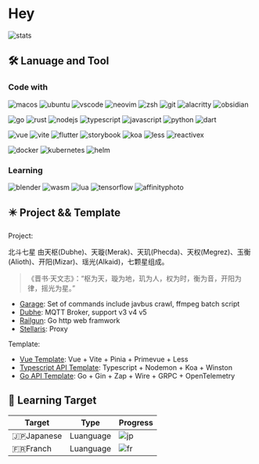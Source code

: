 # Hey

<!-- markdownlint-disable MD001 MD033 -->

![stats](https://github-readme-stats.vercel.app/api?username=gsxhnd&bg_color=30,e96443,904e95&title_color=fff&text_color=fff)

## 🛠️ Lanuage and Tool

### Code with

![macos](https://img.shields.io/badge/macOS-M2-white?style=flat&logo=Apple)
![ubuntu](https://img.shields.io/badge/-ubuntu-white?style=flat&logo=ubuntu)
![vscode](https://img.shields.io/badge/-vscode-blue?style=flat&logo=visualstudiocode)
![neovim](https://img.shields.io/badge/-Neovim-grey?style=flat&logo=neovim)
![zsh](https://img.shields.io/badge/-zsh-grey?style=flat&logo=gnubash&logoColor=white)
![git](https://img.shields.io/badge/-Git-ee462c?style=flat&logo=git&logoColor=white)
![alacritty](https://img.shields.io/badge/-Alacritty-grey?style=flat&logo=alacritty)
![obsidian](https://img.shields.io/badge/-Obsidian-grey?style=flat&logo=obsidian)

![go](https://img.shields.io/badge/-Go-grey?style=flat&logo=go)
![rust](https://img.shields.io/badge/-Rust-grey?style=flat&logo=rust)
![nodejs](https://img.shields.io/badge/-Node.js-3C873A?style=flat&logo=Node.js&logoColor=white)
![typescript](https://img.shields.io/badge/-TypeScript-2b6dbf?style=flat&logo=typescript&logoColor=white)
![javascript](https://img.shields.io/badge/JavaScript-ES6-f6da1c?style=flat&logo=javascript&logoColor=f6da1c)
![python](https://img.shields.io/badge/Python-grey?style=flat&logo=python)
![dart](https://img.shields.io/badge/Dart-grey?style=flat&logo=dart)

![vue](https://img.shields.io/badge/-Vue-46b882?style=flat&logo=vue.js&logoColor=white)
![vite](https://img.shields.io/badge/-Vite-646cff?style=flat&logo=vite&logoColor=white)
![flutter](https://img.shields.io/badge/-Flutter-grey?style=flat&logo=flutter)
![storybook](https://img.shields.io/badge/-Storybook-grey?style=flat&logo=storybook)
![koa](https://img.shields.io/badge/-Koa-33333D?style=flat&logo=koa&logoColor=white)
![less](https://img.shields.io/badge/-Less-bf608e?style=flat&logo=less&logoColor=white)
![reactivex](https://img.shields.io/badge/-Reactivex-grey?style=flat&logo=reactivex)

![docker](https://img.shields.io/badge/-Docker-grey?style=flat&logo=docker)
![kubernetes](https://img.shields.io/badge/-Kubernetes-grey?style=flat&logo=kubernetes)
![helm](https://img.shields.io/badge/-Helm-grey?style=flat&logo=helm)

### Learning

![blender](https://img.shields.io/badge/-Blender-grey?style=flat&logo=blender)
![wasm](https://img.shields.io/badge/-Webassembly-white?style=flat&logo=webassembly)
![lua](https://img.shields.io/badge/-Lua-grey?style=flat&logo=lua)
![tensorflow](https://img.shields.io/badge/-Tensorflow-grey?style=flat&logo=tensorflow)
![affinityphoto](https://img.shields.io/badge/-AffinityPhoto-blue?style=flat&logo=affinityphoto&logoColor=white)

## ✴️ Project && Template

Project:

北斗七星 由天枢(Dubhe)、天璇(Merak)、天玑(Phecda)、天权(Megrez)、玉衡(Alioth)、开阳(Mizar)、瑶光(Alkaid)，七颗星组成。

> 《晋书·天文志》：“枢为天，璇为地，玑为人，权为时，衡为音，开阳为律，摇光为星。”

- [Garage](https://github.com/gsxhnd/garage): Set of commands include javbus crawl, ffmpeg batch script
- [Dubhe](https://github.com/gsxhnd/Dubhe): MQTT Broker, support v3 v4 v5
- [Railgun](https://github.com/gsxhnd/railgun): Go http web framwork
- [Stellaris](https://github.com/gsxhnd/Stellaris): Proxy

Template:

- [Vue Template](https://github.com/gsxhnd/vue-template): Vue + Vite + Pinia + Primevue + Less
- [Typescript API Template](https://github.com/gsxhnd/ts-api-template): Typescript + Nodemon + Koa + Winston
- [Go API Template](https://github.com/gsxhnd/go-api-template): Go + Gin + Zap + Wire + GRPC + OpenTelemetry

## 🗼 Learning Target

| Target     | Type      | Progress                            |
| ---------- | --------- | ----------------------------------- |
| 🇯🇵Japanese | Luanguage | ![jp](https://progress-bar.dev/10/) |
| 🇫🇷Franch   | Luanguage | ![fr](https://progress-bar.dev/01/) |
